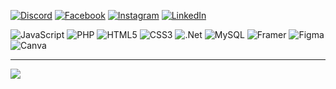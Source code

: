 
[![Discord](https://img.shields.io/badge/Discord-%237289DA.svg?logo=discord&logoColor=white)](https://discordapp.com/users/701332523145494540) [![Facebook](https://img.shields.io/badge/Facebook-%231877F2.svg?logo=Facebook&logoColor=white)](https://facebook.com/jrrmygb) [![Instagram](https://img.shields.io/badge/Instagram-%23E4405F.svg?logo=Instagram&logoColor=white)](https://instagram.com/jrrmygb_) [![LinkedIn](https://img.shields.io/badge/LinkedIn-%230077B5.svg?logo=linkedin&logoColor=white)](https://linkedin.com/in/jerremygb) 

![JavaScript](https://img.shields.io/badge/javascript-%23323330.svg?style=for-the-badge&logo=javascript&logoColor=%23F7DF1E) ![PHP](https://img.shields.io/badge/php-%23777BB4.svg?style=for-the-badge&logo=php&logoColor=white) ![HTML5](https://img.shields.io/badge/html5-%23E34F26.svg?style=for-the-badge&logo=html5&logoColor=white) ![CSS3](https://img.shields.io/badge/css3-%231572B6.svg?style=for-the-badge&logo=css3&logoColor=white) ![.Net](https://img.shields.io/badge/.NET-5C2D91?style=for-the-badge&logo=.net&logoColor=white) ![MySQL](https://img.shields.io/badge/mysql-%2300f.svg?style=for-the-badge&logo=mysql&logoColor=white) ![Framer](https://img.shields.io/badge/Framer-black?style=for-the-badge&logo=framer&logoColor=blue) 	![Figma](https://img.shields.io/badge/figma-%23F24E1E.svg?style=for-the-badge&logo=figma&logoColor=white) ![Canva](https://img.shields.io/badge/Canva-%2300C4CC.svg?style=for-the-badge&logo=Canva&logoColor=white)


---
[![](https://visitcount.itsvg.in/api?id=Jerremygab&icon=9&color=0)](https://visitcount.itsvg.in)

<!-- Proudly created with GPRM ( https://gprm.itsvg.in ) -->
